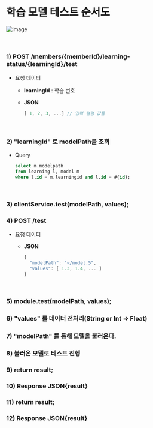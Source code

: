 # 학습 모델 테스트 순서도

![image](https://user-images.githubusercontent.com/43431081/92217195-554eec80-eed2-11ea-9190-c575eea93fa8.png)

<br>

### 1) POST /members/{memberId}/learning-status/{learningId}/test

* 요청 데이터

  * **learningId** : 학습 번호

  * **JSON**

    ```javascript
    [ 1, 2, 3, ...] // 입력 컬럼 값들
    ```

<br>

### 2) "learningId" 로 modelPath를 조회

* Query

  ```sql
  select m.modelpath
  from learning l, model m
  where l.id = m.learningid and l.id = #{id};
  ```

<br>

### 3) clientService.test(modelPath, values);

### 4) POST /test

* 요청 데이터

  * **JSON**

    ```javascript
    {
      "modelPath": "~/model.5",
      "values": [ 1.3, 1.4, ... ]
    }
    ```

<br>

### 5) module.test(modelPath, values);

### 6) "values" 를 데이터 전처리(String or Int => Float)

### 7) "modelPath" 를 통해 모델을 불러온다.

### 8) 불러온 모델로 테스트 진행

### 9) return result;

### 10) Response JSON{result}

### 11) return result;

### 12) Response JSON{result}
